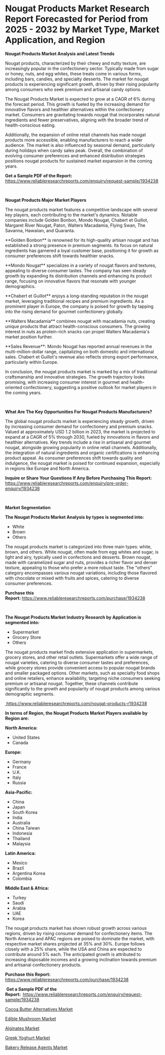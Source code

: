 <p><h1>Nougat Products Market Research Report Forecasted for Period from 2025 -  2032 by Market Type, Market Application, and Region</h1></p><p><strong>Nougat Products Market Analysis and Latest Trends</strong></p>
<p><p>Nougat products, characterized by their chewy and nutty texture, are increasingly popular in the confectionery sector. Typically made from sugar or honey, nuts, and egg whites, these treats come in various forms, including bars, candies, and specialty desserts. The market for nougat products is experiencing significant growth, driven by their rising popularity among consumers who seek premium and artisanal candy options.</p><p>The Nougat Products Market is expected to grow at a CAGR of 6% during the forecast period. This growth is fueled by the increasing demand for innovative flavors and healthier alternatives within the confectionery market. Consumers are gravitating towards nougat that incorporates natural ingredients and fewer preservatives, aligning with the broader trend of health-conscious eating. </p><p>Additionally, the expansion of online retail channels has made nougat products more accessible, enabling manufacturers to reach a wider audience. The market is also influenced by seasonal demand, particularly during holidays when candy sales peak. Overall, the combination of evolving consumer preferences and enhanced distribution strategies positions nougat products for sustained market expansion in the coming years.</p></p>
<p><strong>Get a Sample PDF of the Report:&nbsp;</strong> <a href="https://www.reliableresearchreports.com/enquiry/request-sample/1934238?utm_campaign=32&utm_medium=2&utm_source=Github&utm_content=ia&utm_term=07042025&utm_id=nougat-products">https://www.reliableresearchreports.com/enquiry/request-sample/1934238</a></p>
<p>&nbsp;</p>
<p><strong>Nougat Products Major Market Players</strong></p>
<p><p>The nougat products market features a competitive landscape with several key players, each contributing to the market's dynamics. Notable companies include Golden Bonbon, Mondo Nougat, Chabert et Guillot, Margaret River Nougat, Paton, Walters Macadamia, Flying Swan, The Savanna, Hawaiian, and Quaranta.</p><p>**Golden Bonbon** is renowned for its high-quality artisan nougat and has established a strong presence in premium segments. Its focus on natural ingredients has garnered a loyal customer base, positioning it for growth as consumer preferences shift towards healthier snacks.</p><p>**Mondo Nougat** specializes in a variety of nougat flavors and textures, appealing to diverse consumer tastes. The company has seen steady growth by expanding its distribution channels and enhancing its product range, focusing on innovative flavors that resonate with younger demographics.</p><p>**Chabert et Guillot** enjoys a long-standing reputation in the nougat market, leveraging traditional recipes and premium ingredients. As a prominent player in Europe, the company is poised for growth by tapping into the rising demand for gourmet confectionery globally.</p><p>**Walters Macadamia** combines nougat with macadamia nuts, creating unique products that attract health-conscious consumers. The growing interest in nuts as protein-rich snacks can propel Walters Macadamia's market position further.</p><p>**Sales Revenue**: Mondo Nougat has reported annual revenues in the multi-million-dollar range, capitalizing on both domestic and international sales. Chabert et Guillot's revenue also reflects strong export performance, particularly within Europe.</p><p>In conclusion, the nougat products market is marked by a mix of traditional craftsmanship and innovative strategies. The growth trajectory looks promising, with increasing consumer interest in gourmet and health-oriented confectionery, suggesting a positive outlook for market players in the coming years.</p></p>
<p>&nbsp;</p>
<p><strong>What Are The Key Opportunities For Nougat Products Manufacturers?</strong></p>
<p><p>The global nougat products market is experiencing steady growth, driven by increasing consumer demand for confectionery and premium snacks. Valued at approximately USD 1.2 billion in 2023, the market is projected to expand at a CAGR of 5% through 2030, fueled by innovations in flavors and healthier alternatives. Key trends include a rise in artisanal and gourmet nougat, alongside growing popularity in online retail channels. Additionally, the integration of natural ingredients and organic certifications is enhancing product appeal. As consumer preferences shift towards quality and indulgence, the nougat market is poised for continued expansion, especially in regions like Europe and North America.</p></p>
<p><strong>Inquire or Share Your Questions If Any Before Purchasing This Report:</strong> <a href="https://www.reliableresearchreports.com/enquiry/pre-order-enquiry/1934238?utm_campaign=32&utm_medium=2&utm_source=Github&utm_content=ia&utm_term=07042025&utm_id=nougat-products">https://www.reliableresearchreports.com/enquiry/pre-order-enquiry/1934238</a></p>
<p>&nbsp;</p>
<p><strong>Market Segmentation</strong></p>
<p><strong>The Nougat Products Market Analysis by types is segmented into:</strong></p>
<p><ul><li>White</li><li>Brown</li><li>Others</li></ul></p>
<p><p>The nougat products market is categorized into three main types: white, brown, and others. White nougat, often made from egg whites and sugar, is light and airy, typically used in confections and desserts. Brown nougat, made with caramelized sugar and nuts, provides a richer flavor and denser texture, appealing to those who prefer a more robust taste. The "others" category encompasses various nougat variations, including those flavored with chocolate or mixed with fruits and spices, catering to diverse consumer preferences.</p></p>
<p><strong>Purchase this Report:&nbsp;</strong><a href="https://www.reliableresearchreports.com/purchase/1934238?utm_campaign=32&utm_medium=2&utm_source=Github&utm_content=ia&utm_term=07042025&utm_id=nougat-products">https://www.reliableresearchreports.com/purchase/1934238</a></p>
<p>&nbsp;</p>
<p><strong>The Nougat Products Market Industry Research by Application is segmented into:</strong></p>
<p><ul><li>Supermarket</li><li>Grocery Store</li><li>Others</li></ul></p>
<p><p>The nougat products market finds extensive application in supermarkets, grocery stores, and other retail outlets. Supermarkets offer a wide range of nougat varieties, catering to diverse consumer tastes and preferences, while grocery stores provide convenient access to popular nougat brands and smaller packaged options. Other markets, such as specialty food shops and online retailers, enhance availability, targeting niche consumers seeking premium or artisanal nougat. Together, these channels contribute significantly to the growth and popularity of nougat products among various demographic segments.</p></p>
<p><a href="https://www.reliableresearchreports.com/nougat-products-r1934238?utm_campaign=32&utm_medium=2&utm_source=Github&utm_content=ia&utm_term=07042025&utm_id=nougat-products">&nbsp;https://www.reliableresearchreports.com/nougat-products-r1934238</a></p>
<p><strong>In terms of Region, the Nougat Products Market Players available by Region are:</strong></p>
<p>
    <p> <strong> North America: </strong>
        <ul>
            <li>United States</li>
            <li>Canada</li>
        </ul>
        </p> 
    <p> <strong> Europe: </strong>
        <ul>
            <li>Germany</li>
            <li>France</li>
            <li>U.K.</li>
            <li>Italy</li>
            <li>Russia</li>
        </ul>
        </p> 
    <p> <strong> Asia-Pacific: </strong>
        <ul>
            <li>China</li>
            <li>Japan</li>
            <li>South Korea</li>
            <li>India</li>
            <li>Australia</li>
            <li>China Taiwan</li>
            <li>Indonesia</li>
            <li>Thailand</li>
            <li>Malaysia</li>
        </ul>
        </p> 
    <p> <strong> Latin America: </strong>
        <ul>
            <li>Mexico</li>
            <li>Brazil</li>
            <li>Argentina Korea</li>
            <li>Colombia</li>
        </ul>
        </p> 
    <p> <strong> Middle East & Africa: </strong>
        <ul>
            <li>Turkey</li>
            <li>Saudi</li>
            <li>Arabia</li>
            <li>UAE</li>
            <li>Korea</li>
        </ul>
    </p>
    </p>
<p><p>The nougat products market has shown robust growth across various regions, driven by rising consumer demand for confectionery items. The North America and APAC regions are poised to dominate the market, with respective market shares projected at 35% and 30%. Europe follows closely with a 25% share, while the USA and China are expected to contribute around 5% each. The anticipated growth is attributed to increasing disposable incomes and a growing inclination towards premium and artisanal confectionery products.</p></p>
<p><strong>Purchase this Report: </strong><a href="https://www.reliableresearchreports.com/purchase/1934238?utm_campaign=32&utm_medium=2&utm_source=Github&utm_content=ia&utm_term=07042025&utm_id=nougat-products">https://www.reliableresearchreports.com/purchase/1934238</a></p>
<p>&nbsp;<strong>Get a Sample PDF of the Report:&nbsp;&nbsp;</strong><a href="https://www.reliableresearchreports.com/enquiry/request-sample/1934238?utm_campaign=32&utm_medium=2&utm_source=Github&utm_content=ia&utm_term=07042025&utm_id=nougat-products">https://www.reliableresearchreports.com/enquiry/request-sample/1934238</a></p>
<p><strong></strong></p>
<p><p><a href="https://github.com/mismannely/Market-Research-Report-List-1/blob/main/cocoa-butter-alternatives-market.md?utm_campaign=32&utm_medium=2&utm_source=Github&utm_content=ia&utm_term=07042025&utm_id=nougat-products">Cocoa Butter Alternatives Market</a></p><p><a href="https://github.com/klenaestien23/Market-Research-Report-List-1/blob/main/edible-mushroom-market.md?utm_campaign=32&utm_medium=2&utm_source=Github&utm_content=ia&utm_term=07042025&utm_id=nougat-products">Edible Mushroom Market</a></p><p><a href="https://github.com/ishikodehira/Market-Research-Report-List-1/blob/main/alginates-market.md?utm_campaign=32&utm_medium=2&utm_source=Github&utm_content=ia&utm_term=07042025&utm_id=nougat-products">Alginates Market</a></p><p><a href="https://github.com/tahjaylestro/Market-Research-Report-List-1/blob/main/greek-yoghurt-market.md?utm_campaign=32&utm_medium=2&utm_source=Github&utm_content=ia&utm_term=07042025&utm_id=nougat-products">Greek Yoghurt Market</a></p><p><a href="https://github.com/filinjaic7/Market-Research-Report-List-1/blob/main/bakery-release-agents-market.md?utm_campaign=32&utm_medium=2&utm_source=Github&utm_content=ia&utm_term=07042025&utm_id=nougat-products">Bakery Release Agents Market</a></p></p>
